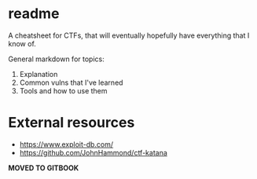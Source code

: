 # readme
A cheatsheet for CTFs, that will eventually hopefully have everything that I know of.

General markdown for topics:
  1. Explanation
  2. Common vulns that I've learned
  3. Tools and how to use them

# External resources
* https://www.exploit-db.com/
* https://github.com/JohnHammond/ctf-katana

 **MOVED TO GITBOOK**
